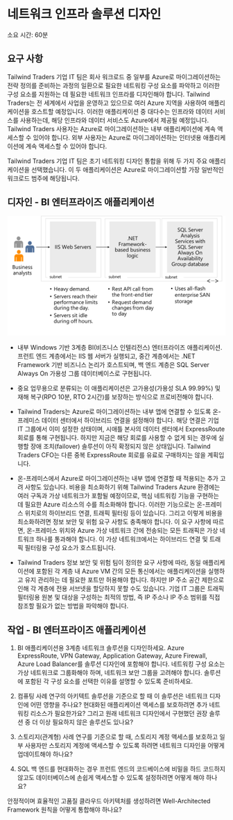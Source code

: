 ﻿---
casestudy:
    title: '네트워크 솔루션 디자인 - BI 엔터프라이즈 애플리케이션'
    module: '모듈 9: 네트워크 인프라 솔루션 디자인(옵션 2)'
---
# 네트워크 인프라 솔루션 디자인  

소요 시간: 60분

## 요구 사항

Tailwind Traders 기업 IT 팀은 회사 워크로드 중 일부를 Azure로 마이그레이션하는 전략 정의를 준비하는 과정의 일환으로 필요한 네트워킹 구성 요소를 파악하고 이러한 구성 요소를 지원하는 데 필요한 네트워크 인프라를 디자인해야 합니다. Tailwind Traders는 전 세계에서 사업을 운영하고 있으므로 여러 Azure 지역을 사용하여 애플리케이션을 호스트할 예정입니다. 이러한 애플리케이션 중 대다수는 인프라와 데이터 서비스를 사용하는데, 해당 인프라와 데이터 서비스도 Azure에서 제공될 예정입니다. Tailwind Traders 사용자는 Azure로 마이그레이션하는 내부 애플리케이션에 계속 액세스할 수 있어야 합니다. 외부 사용자는 Azure로 마이그레이션하는 인터넷용 애플리케이션에 계속 액세스할 수 있어야 합니다. 

Tailwind Traders 기업 IT 팀은 초기 네트워킹 디자인 통합을 위해 두 가지 주요 애플리케이션을 선택했습니다. 이 두 애플리케이션은 Azure로 마이그레이션할 가장 일반적인 워크로드 범주에 해당됩니다.  

## 디자인 - BI 엔터프라이즈 애플리케이션 

![BI 엔터프라이즈 애플리케이션 아키텍처](media/compute.png)

-	내부 Windows 기반 3계층 BI(비즈니스 인텔리전스) 엔터프라이즈 애플리케이션. 프런트 엔드 계층에서는 IIS 웹 서버가 실행되고, 중간 계층에서는 .NET Framework 기반 비즈니스 논리가 호스트되며, 백 엔드 계층은 SQL Server Always On 가용성 그룹 데이터베이스로 구현됩니다. 

-	중요 업무용으로 분류되는 이 애플리케이션은 고가용성(가용성 SLA 99.99%) 및 재해 복구(RPO 10분, RTO 2시간)를 보장하는 방식으로 프로비전해야 합니다.

-	Tailwind Traders는 Azure로 마이그레이션하는 내부 앱에 연결할 수 있도록 온-프레미스 데이터 센터에서 하이브리드 연결을 설정해야 합니다. 해당 연결은 기업 IT 그룹에서 이미 설정한 상태이며, 시애틀 본사의 데이터 센터에서 ExpressRoute 회로를 통해 구현됩니다. 하지만 지금은 해당 회로를 사용할 수 없게 되는 경우에 실행할 장애 조치(failover) 솔루션이 아직 확정되지 않은 상태입니다. Tailwind Traders CFO는 다른 중복 ExpressRoute 회로를 유료로 구매하지는 않을 계획입니다. 

- 온-프레미스에서 Azure로 마이그레이션하는 내부 앱에 연결할 때 적용되는 추가 고려 사항도 있습니다. 비용을 최소화하기 위해 Tailwind Traders Azure 환경에는 여러 구독과 가상 네트워크가 포함될 예정이므로, 핵심 네트워킹 기능을 구현하는 데 필요한 Azure 리소스의 수를 최소화해야 합니다. 이러한 기능으로는 온-프레미스 위치로의 하이브리드 연결, 트래픽 필터링 등이 있습니다. 그리고 이렇게 비용을 최소화하려면 정보 보안 및 위험 요구 사항도 충족해야 합니다. 이 요구 사항에 따르면, 온-프레미스 위치와 Azure 가상 네트워크 간에 전송되는 모든 트래픽은 가상 네트워크 하나를 통과해야 합니다. 이 가상 네트워크에서는 하이브리드 연결 및 트래픽 필터링용 구성 요소가 호스트됩니다. 

-	Tailwind Traders 정보 보안 및 위험 팀이 정의한 요구 사항에 따라, 동일 애플리케이션에 포함된 각 계층 내 Azure VM 간의 모든 통신에서는 애플리케이션을 실행하고 유지 관리하는 데 필요한 포트만 허용해야 합니다. 하지만 IP 주소 공간 제한으로 인해 각 계층에 전용 서브넷을 할당하지 못할 수도 있습니다. 기업 IT 그룹은 트래픽 필터링용 원본 및 대상을 구성하는 최적의 방법, 즉 IP 주소나 IP 주소 범위를 직접 참조할 필요가 없는 방법을 파악해야 합니다.


## 작업 - BI 엔터프라이즈 애플리케이션 

1. BI 애플리케이션용 3계층 네트워크 솔루션을 디자인하세요. Azure ExpressRoute, VPN Gateway, Application Gateway, Azure Firewall, Azure Load Balancer를 솔루션 디자인에 포함해야 합니다. 네트워킹 구성 요소는 가상 네트워크로 그룹화해야 하며, 네트워크 보안 그룹을 고려해야 합니다. 솔루션에 포함된 각 구성 요소를 선택한 이유를 설명할 수 있도록 준비하세요. 

2. 컴퓨팅 사례 연구의 아키텍트 솔루션을 기준으로 할 때 이 솔루션은 네트워크 디자인에 어떤 영향을 주나요? 현대화된 애플리케이션 액세스를 보호하려면 추가 네트워킹 리소스가 필요한가요? 그리고 원래 네트워크 디자인에서 구현했던 권장 솔루션 중 더 이상 필요하지 않은 솔루션도 있나요? 

3. 스토리지(관계형) 사례 연구를 기준으로 할 때, 스토리지 계정 액세스를 보호하고 일부 사용자만 스토리지 계정에 액세스할 수 있도록 하려면 네트워크 디자인을 어떻게 업데이트해야 하나요?

4. SQL 백 엔드를 현대화하는 경우 프런트 엔드의 코드베이스에 비밀을 하드 코드하지 않고도 데이터베이스에 손쉽게 액세스할 수 있도록 설정하려면 어떻게 해야 하나요?

안정적이며 효율적인 고품질 클라우드 아키텍처를 생성하려면 Well-Architected Framework 원칙을 어떻게 통합해야 하나요?
